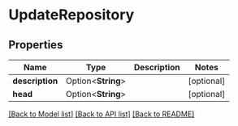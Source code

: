 # UpdateRepository

## Properties

Name | Type | Description | Notes
------------ | ------------- | ------------- | -------------
**description** | Option<**String**> |  | [optional]
**head** | Option<**String**> |  | [optional]

[[Back to Model list]](../README.md#documentation-for-models) [[Back to API list]](../README.md#documentation-for-api-endpoints) [[Back to README]](../README.md)


